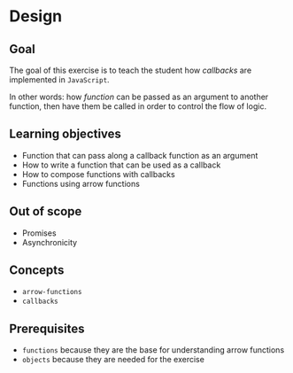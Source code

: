 # Design

## Goal

The goal of this exercise is to teach the student how _callbacks_ are implemented in `JavaScript`.

In other words: how _function_ can be passed as an argument to another function, then have them be called in order to control the flow of logic.

## Learning objectives

- Function that can pass along a callback function as an argument
- How to write a function that can be used as a callback
- How to compose functions with callbacks
- Functions using arrow functions

## Out of scope

- Promises
- Asynchronicity

## Concepts

- `arrow-functions`
- `callbacks`

## Prerequisites

- `functions` because they are the base for understanding arrow functions
- `objects` because they are needed for the exercise
